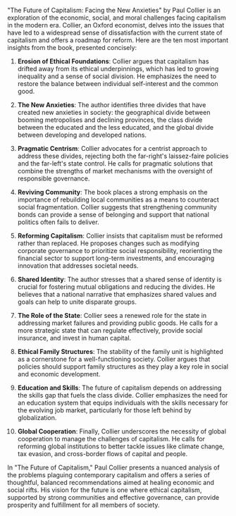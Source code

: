 "The Future of Capitalism: Facing the New Anxieties" by Paul Collier is an exploration of the economic, social, and moral challenges facing capitalism in the modern era. Collier, an Oxford economist, delves into the issues that have led to a widespread sense of dissatisfaction with the current state of capitalism and offers a roadmap for reform. Here are the ten most important insights from the book, presented concisely:

1. **Erosion of Ethical Foundations**: Collier argues that capitalism has drifted away from its ethical underpinnings, which has led to growing inequality and a sense of social division. He emphasizes the need to restore the balance between individual self-interest and the common good.

2. **The New Anxieties**: The author identifies three divides that have created new anxieties in society: the geographical divide between booming metropolises and declining provinces, the class divide between the educated and the less educated, and the global divide between developing and developed nations.

3. **Pragmatic Centrism**: Collier advocates for a centrist approach to address these divides, rejecting both the far-right's laissez-faire policies and the far-left's state control. He calls for pragmatic solutions that combine the strengths of market mechanisms with the oversight of responsible governance.

4. **Reviving Community**: The book places a strong emphasis on the importance of rebuilding local communities as a means to counteract social fragmentation. Collier suggests that strengthening community bonds can provide a sense of belonging and support that national politics often fails to deliver.

5. **Reforming Capitalism**: Collier insists that capitalism must be reformed rather than replaced. He proposes changes such as modifying corporate governance to prioritize social responsibility, reorienting the financial sector to support long-term investments, and encouraging innovation that addresses societal needs.

6. **Shared Identity**: The author stresses that a shared sense of identity is crucial for fostering mutual obligations and reducing the divides. He believes that a national narrative that emphasizes shared values and goals can help to unite disparate groups.

7. **The Role of the State**: Collier sees a renewed role for the state in addressing market failures and providing public goods. He calls for a more strategic state that can regulate effectively, provide social insurance, and invest in human capital.

8. **Ethical Family Structures**: The stability of the family unit is highlighted as a cornerstone for a well-functioning society. Collier argues that policies should support family structures as they play a key role in social and economic development.

9. **Education and Skills**: The future of capitalism depends on addressing the skills gap that fuels the class divide. Collier emphasizes the need for an education system that equips individuals with the skills necessary for the evolving job market, particularly for those left behind by globalization.

10. **Global Cooperation**: Finally, Collier underscores the necessity of global cooperation to manage the challenges of capitalism. He calls for reforming global institutions to better tackle issues like climate change, tax evasion, and cross-border flows of capital and people.

In "The Future of Capitalism," Paul Collier presents a nuanced analysis of the problems plaguing contemporary capitalism and offers a series of thoughtful, balanced recommendations aimed at healing economic and social rifts. His vision for the future is one where ethical capitalism, supported by strong communities and effective governance, can provide prosperity and fulfillment for all members of society.